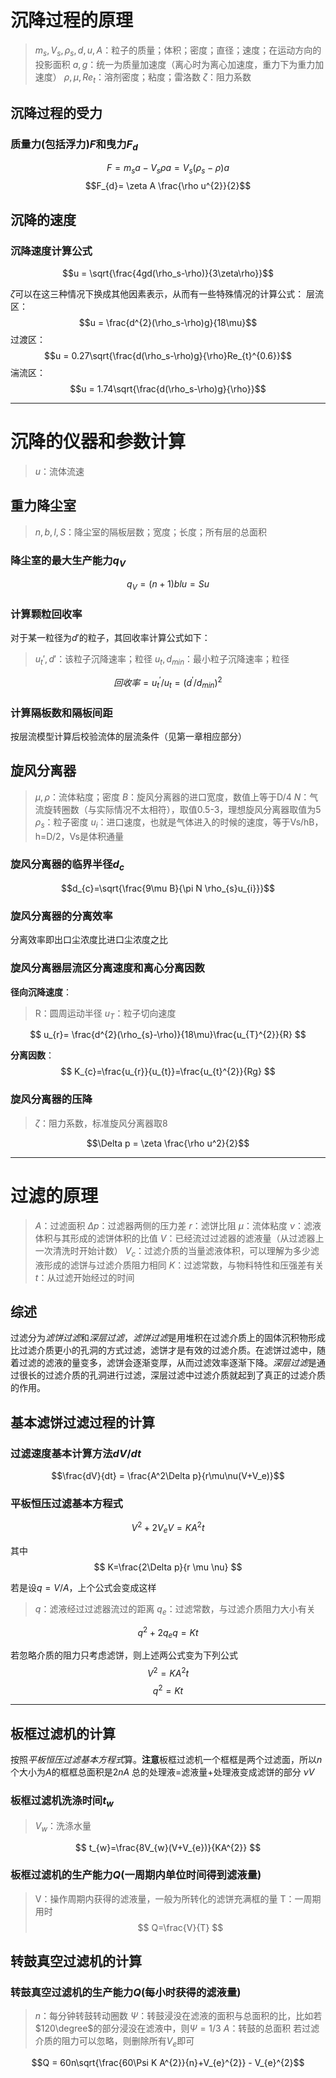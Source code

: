 # 沉降过程的原理
>$m_{s},V_{s},\rho_{s},d,u,A$：粒子的质量；体积；密度；直径；速度；在运动方向的投影面积
>$a,g$：统一为质量加速度（离心时为离心加速度，重力下为重力加速度）
>$\rho,\mu,Re_{t}$：溶剂密度；粘度；雷洛数
>$\zeta$：阻力系数



## 沉降过程的受力
### 质量力(包括浮力)$F$和曳力$F_{d}$



$$F = m_{s}a - V_{s}\rho a = V_{s}(\rho_{s}-\rho)a$$
$$F_{d}= \zeta A \frac{\rho u^{2}}{2}$$




## 沉降的速度
### 沉降速度计算公式
$$u = \sqrt{\frac{4gd(\rho_s-\rho)}{3\zeta\rho}}$$


$\zeta$可以在这三种情况下换成其他因素表示，从而有一些特殊情况的计算公式：
层流区：
$$u = \frac{d^{2}(\rho_s-\rho)g}{18\mu}$$
过渡区：
$$u = 0.27\sqrt{\frac{d(\rho_s-\rho)g}{\rho}Re_{t}^{0.6}}$$
湍流区：
$$u = 1.74\sqrt{\frac{d(\rho_s-\rho)g}{\rho}}$$


****
# 沉降的仪器和参数计算
>$u$：流体流速
>
## 重力降尘室
>$n,b,l,S$：降尘室的隔板层数；宽度；长度；所有层的总面积


### 降尘室的最大生产能力$q_{V}$

$$q_{V} = (n+1)blu = Su$$




### 计算颗粒回收率
 对于某一粒径为$d'$的粒子，其回收率计算公式如下：
> $u_{t}',d'$：该粒子沉降速率；粒径
> $u_{t},d_{min}$：最小粒子沉降速率；粒径


$$
回收率=u_{t}^{'} / u_{t}=(d^{'} / d_{min})^{2}
$$



### 计算隔板数和隔板间距
按层流模型计算后校验流体的层流条件（见第一章相应部分）


## 旋风分离器

>$\mu,\rho$：流体粘度；密度
>$B$：旋风分离器的进口宽度，数值上等于D/4
>$N$：气流旋转圈数（与实际情况不太相符），取值0.5-3，理想旋风分离器取值为5
>$\rho_s$：粒子密度
>$u_{i}$：进口速度，也就是气体进入的时候的速度，等于Vs/hB，h=D/2，Vs是体积通量

### 旋风分离器的临界半径$d_{c}$
$$d_{c}=\sqrt{\frac{9\mu B}{\pi N \rho_{s}u_{i}}}$$

### 旋风分离器的分离效率
分离效率即出口尘浓度比进口尘浓度之比

### 旋风分离器层流区分离速度和离心分离因数
**径向沉降速度**：
> R：圆周运动半径
> $u_{T}$：粒子切向速度

$$
u_{r}= \frac{d^{2}(\rho_{s}-\rho)}{18\mu}\frac{u_{T}^{2}}{R}
$$





**分离因数**：
$$
K_{c}=\frac{u_{r}}{u_{t}}=\frac{u_{t}^{2}}{Rg}
$$
### 旋风分离器的压降
>$\zeta$：阻力系数，标准旋风分离器取8


$$\Delta p = \zeta \frac{\rho u^2}{2}$$



****

# 过滤的原理
>$A$：过滤面积
>$\Delta p$：过滤器两侧的压力差
>$r$：滤饼比阻
>$\mu$：流体粘度
>$\nu$：滤液体积与其形成的滤饼体积的比值
>$V$：已经流过过滤器的滤液量（从过滤器上一次清洗时开始计数）
>$V_{c}$：过滤介质的当量滤液体积，可以理解为多少滤液形成的滤饼与过滤介质阻力相同
> $K$：过滤常数，与物料特性和压强差有关
>$t$：从过滤开始经过的时间

## 综述
过滤分为*滤饼过滤*和*深层过滤*，*滤饼过滤*是用堆积在过滤介质上的固体沉积物形成比过滤介质更小的孔洞的方式过滤，滤饼才是有效的过滤介质。在滤饼过滤中，随着过滤的滤液的量变多，滤饼会逐渐变厚，从而过滤效率逐渐下降。*深层过滤*是通过很长的过滤介质的孔洞进行过滤，深层过滤中过滤介质就起到了真正的过滤介质的作用。

## 基本滤饼过滤过程的计算



### 过滤速度基本计算方法${dV}/{dt}$
$$\frac{dV}{dt} = \frac{A^2\Delta p}{r\mu\nu(V+V_e)}$$


### 平板恒压过滤基本方程式

$$V^{2}+ 2V_{e}V= KA^2t$$

其中
$$
K=\frac{2\Delta p}{r \mu \nu}
$$



若是设$q = V/A$，上个公式会变成这样
>$q$：滤液经过过滤器流过的距离
>$q_{e}$：过滤常数，与过滤介质阻力大小有关

$$q^{2}+2q_{e}q = Kt$$





若忽略介质的阻力只考虑滤饼，则上述两公式变为下列公式
$$V^{2}= KA^2t$$
$$q^{2}= Kt$$

****

## 板框过滤机的计算

按照*平板恒压过滤基本方程式*算。**注意**板框过滤机一个框框是两个过滤面，所以$n$个大小为$A$的框框总面积是$2nA$
总的处理液=滤液量+处理液变成滤饼的部分 $\nu V$
### 板框过滤机洗涤时间$t_{w}$
> $V_{w}$：洗涤水量

$$
t_{w}=\frac{8V_{w}(V+V_{e})}{KA^{2}}
$$


### 板框过滤机的生产能力$Q$(一周期内单位时间得到滤液量)
> V：操作周期内获得的滤液量，一般为所转化的滤饼充满框的量
> T：一周期用时
$$
Q=\frac{V}{T}
$$


## 转鼓真空过滤机的计算

### 转鼓真空过滤机的生产能力$Q$(每小时获得的滤液量)
>$n$：每分钟转鼓转动圈数
>$\Psi$：转鼓浸没在滤液的面积与总面积的比，比如若$120\degree$的部分浸没在滤液中，则$\Psi = 1/3$
>$A$：转鼓的总面积
>若过滤介质的阻力可以忽略，则删除所有$V_{e}$即可

$$Q = 60n\sqrt{\frac{60\Psi K A^{2}}{n}+V_{e}^{2}} - V_{e}^{2}$$

